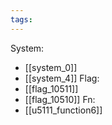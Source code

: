 ```yaml
---
tags:
---
```

System:
- [[system_0]]
- [[system_4]]
Flag:
- [[flag_10511]]
- [[flag_10510]]
Fn:
- [[u5111_function6]]
